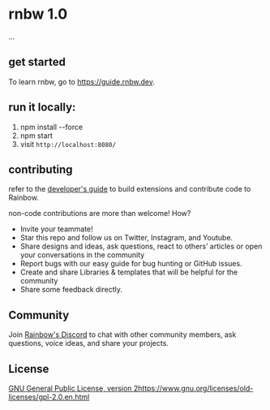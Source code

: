 # rnbw 1.0

...

## get started

To learn rnbw, go to https://guide.rnbw.dev.

## run it locally:
1. npm install --force
2. npm start
3. visit `http://localhost:8080/`

## contributing

refer to the [developer's guide](https://www.notion.so/developers-md-905b6a553a66496a901193bdb4cdac05) to build extensions and contribute code to Rainbow.

non-code contributions are more than welcome! How?

- Invite your teammate!
- Star this repo and follow us on Twitter, Instagram, and Youtube.
- Share designs and ideas, ask questions, react to others’ articles or open your conversations in the community
- Report bugs with our easy guide for bug hunting or GitHub issues.
- Create and share Libraries & templates that will be helpful for the community
- Share some feedback directly.

## Community

Join [Rainbow's Discord](https://discord.com/invite/HycXz8TJkd) to chat with other community members, ask questions, voice ideas, and share your projects.

## License
[GNU General Public License, version 2](https://www.gnu.org/licenses/old-licenses/gpl-2.0.en.html)https://www.gnu.org/licenses/old-licenses/gpl-2.0.en.html

